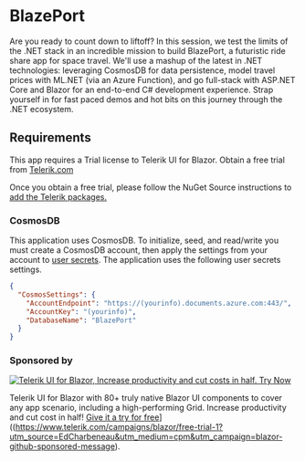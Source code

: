 # BlazePort

Are you ready to count down to liftoff? In this session, we test the limits of the .NET stack in an incredible mission to build BlazePort, a futuristic ride share app for space travel. We'll use a mashup of the latest in .NET technologies: leveraging CosmosDB for data persistence, model travel prices with ML.NET (via an Azure Function), and go full-stack with ASP.NET Core and Blazor for an end-to-end C# development experience. Strap yourself in for fast paced demos and hot bits on this journey through the .NET ecosystem.

## Requirements

This app requires a Trial license to Telerik UI for Blazor. Obtain a free trial from [Telerik.com](https://www.telerik.com/campaigns/blazor/free-trial-1?utm_source=EdCharbeneau&utm_medium=cpm&utm_campaign=blazor-github-sponsored-message)

Once you obtain a free trial, please follow the NuGet Source instructions to [add the Telerik packages.](https://docs.telerik.com/blazor-ui/installation/nuget)

### CosmosDB

This application uses CosmosDB. To initialize, seed, and read/write you must create a CosmosDB account, then apply the settings from your account to [user secrets](https://docs.microsoft.com/en-us/aspnet/core/security/app-secrets?view=aspnetcore-2.2&tabs=windows). The application uses the following user secrets settings.

```json
{
  "CosmosSettings": {
    "AccountEndpoint": "https://(yourinfo).documents.azure.com:443/",
    "AccountKey": "(yourinfo)",
    "DatabaseName": "BlazePort"
  }
}
```

### Sponsored by

[![Telerik UI for Blazor, Increase productivity and cut costs in half. Try Now](https://github.com/EdCharbeneau/BlazorSize/blob/master/_sponsors/Telerik/Blazor-300x250.png?raw=true)]((https://www.telerik.com/campaigns/blazor/free-trial-1?utm_source=EdCharbeneau&utm_medium=cpm&utm_campaign=blazor-github-sponsored-message))

Telerik UI for Blazor with 80+ truly native Blazor UI components to cover any app scenario, including a high-performing Grid. Increase productivity and cut cost in half! [Give it a try for free](https://github.com/EdCharbeneau/BlazorSize/blob/master/_sponsors/Telerik/Blazor-300x250.png?raw=true)]((https://www.telerik.com/campaigns/blazor/free-trial-1?utm_source=EdCharbeneau&utm_medium=cpm&utm_campaign=blazor-github-sponsored-message).
